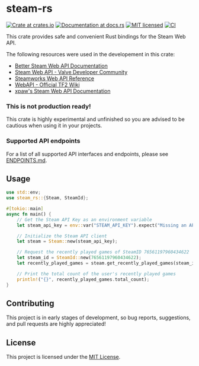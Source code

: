 # steam-rs

[![Crate at crates.io](https://img.shields.io/crates/v/steam-rs.svg)](https://crates.io/crates/steam-rs)
[![Documentation at docs.rs](https://docs.rs/steam-rs/badge.svg)](https://docs.rs/steam-rs)
[![MIT licensed](https://img.shields.io/crates/l/steam-rs.svg)](./LICENSE)
[![CI](https://github.com/garhow/steam-rs/actions/workflows/ci.yml/badge.svg)](https://github.com/garhow/steam-rs/actions/workflows/ci.yml)

This crate provides safe and convenient Rust bindings for the Steam Web API.

The following resources were used in the developement in this crate:
- [Better Steam Web API Documentation](https://steamwebapi.azurewebsites.net/)
- [Steam Web API - Valve Developer Community](https://developer.valvesoftware.com/wiki/Steam_Web_API)
- [Steamworks Web API Reference](https://partner.steamgames.com/doc/webapi)
- [WebAPI - Official TF2 Wiki](https://wiki.teamfortress.com/wiki/WebAPI)
- [xpaw's Steam Web API Documentation](https://steamapi.xpaw.me/)

### This is not production ready!
This crate is highly experimental and unfinished so you are advised to be cautious when using it in your projects.

### Supported API endpoints
For a list of all supported API interfaces and endpoints, please see [ENDPOINTS.md](./ENDPOINTS.md).

## Usage


```rust
use std::env;
use steam_rs::{Steam, SteamId};

#[tokio::main]
async fn main() {
    // Get the Steam API Key as an environment variable
    let steam_api_key = env::var("STEAM_API_KEY").expect("Missing an API key")

    // Initialize the Steam API client
    let steam = Steam::new(steam_api_key);

    // Request the recently played games of SteamID 76561197960434622
    let steam_id = SteamId::new(76561197960434622);
    let recently_played_games = steam.get_recently_played_games(steam_id, None).await.unwrap();

    // Print the total count of the user's recently played games
    println!("{}", recently_played_games.total_count);
}
```

## Contributing
This project is in early stages of development, so bug reports, suggestions, and pull requests are highly appreciated!

## License
This project is licensed under the [MIT License](./LICENSE).
